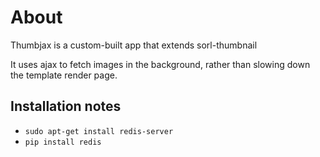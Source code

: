 # About

Thumbjax is a custom-built app that extends sorl-thumbnail

It uses ajax to fetch images in the background, rather than slowing down the template render page.

## Installation notes

* `sudo apt-get install redis-server`
* `pip install redis`

